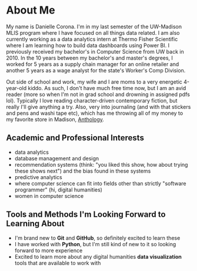 # About Me

My name is Danielle Corona. I'm in my last semester of the UW-Madison MLIS program where I have focused on all things data related.  I am also currently working as a data analytics intern at Thermo Fisher Scientific where I am learning how to build data dashboards using Power BI.  I previously received my bachelor's in Computer Science from UW back in 2010.  In the 10 years between my bachelor's and master's degrees, I worked for 5 years as a supply chain manager for an online retailer and another 5 years as a wage analyst for the state's Worker's Comp Division.

Out side of school and work, my wife and I are moms to a very energetic 4-year-old kiddo.  As such, I don't have much free time now, but I am an avid reader (more so when I'm not in grad school and drowning in assigned pdfs lol). Typically I love reading character-driven contemporary fiction, but really I'll give anything a try.  Also, very into journaling (and with that stickers and pens and washi tape etc), which has me throwing all of my money to my favorite store in Madison, [Anthology](https://www.anthologymadison.com/).

## Academic and Professional Interests
- data analytics
- database management and design
- recommendation systems (think: "you liked this show, how about trying these shows next") and the bias found in these systems 
- predictive analytics
- where computer science can fit into fields other than strictly "software programmer" (hi, digital humanities)
- women in computer science 

## Tools and Methods I'm Looking Forward to Learning About
- I'm brand new to **Git** and **GitHub**, so definitely excited to learn these
- I have worked with **Python**, but I'm still kind of new to it so looking forward to more experience
- Excited to learn more about any digital humanities **data visualization** tools that are available to work with